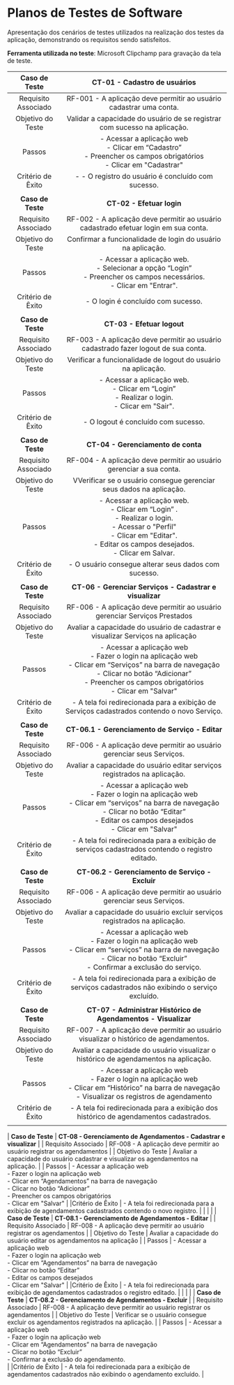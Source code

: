 # Planos de Testes de Software

Apresentação dos cenários de testes utilizados na realização dos testes da aplicação, demonstrando os requisitos sendo satisfeitos.

**Ferramenta utilizada no teste**: Microsoft Clipchamp para gravação da tela de teste.

| **Caso de Teste** 	| **CT-01 - Cadastro de usuários** 	|
|:---:	|:---:	|
|	Requisito Associado 	|  RF-001 - A aplicação deve permitir ao usuário cadastrar uma conta. |
| Objetivo do Teste 	| Validar a capacidade do usuário de se registrar com sucesso na aplicação.  |
| Passos 	|  - Acessar a aplicação web <br> - Clicar em “Cadastro” <br> - Preencher os campos obrigatórios <br> - Clicar em "Cadastrar" |
|Critério de Êxito | - - O registro do usuário é concluído com sucesso. |
|  	|  	|
| **Caso de Teste** 	| **CT-02 - Efetuar login** 	|
|	Requisito Associado 	|  RF-002 - A aplicação deve permitir ao usuário cadastrado efetuar login em sua conta.  |
| Objetivo do Teste 	|  Confirmar a funcionalidade de login do usuário na aplicação. |
| Passos 	| - Acessar a aplicação web. <br> - Selecionar a opção “Login” <br> - Preencher os campos necessários. <br> - Clicar em "Entrar". |
|Critério de Êxito | - O login é concluído com sucesso. |
|  	|  	|
| **Caso de Teste** 	| **CT-03 - Efetuar logout** 	|
|	Requisito Associado 	| RF-003 - A aplicação deve permitir ao usuário cadastrado fazer logout de sua conta. |
| Objetivo do Teste 	| Verificar a funcionalidade de logout do usuário na aplicação. |
| Passos 	| - Acessar a aplicação web. <br> - Clicar em “Login”  <br> - Realizar o login. <br> - Clicar em "Sair".|
|Critério de Êxito | - O logout é concluído com sucesso. |
|  	|  	|
| **Caso de Teste** 	| **CT-04 - Gerenciamento de conta** 	|
|	Requisito Associado 	| RF-004 - A aplicação deve permitir ao usuário gerenciar a sua conta. |
| Objetivo do Teste 	| VVerificar se o usuário consegue gerenciar seus dados na aplicação.|
| Passos 	| - Acessar a aplicação web. <br> - Clicar em “Login” . <br> - Realizar o login. <br> - Acessar o "Perfil"  <br> - Clicar em "Editar". <br> - Editar os campos desejados. <br> - Clicar em Salvar. |
|Critério de Êxito | - O usuário consegue alterar seus dados com sucesso.|
|  	|  	|
| **Caso de Teste** 	| **CT-06 - Gerenciar Serviços - Cadastrar e visualizar**	|
|	Requisito Associado 	| RF-006 - A aplicação deve permitir ao usuário gerenciar Serviços Prestados |
| Objetivo do Teste 	|  Avaliar a capacidade do usuário de cadastrar e visualizar Serviços na aplicação|
| Passos 	| - Acessar a aplicação web <br> - Fazer o login na aplicação web <br>  - Clicar em “Serviços” na barra de navegação <br> - Clicar no botão “Adicionar” <br> - Preencher os campos obrigatórios <br> - Clicar em "Salvar" |
|Critério de Êxito | - A tela foi redirecionada para a exibição de Serviços cadastrados contendo o novo Serviço. |
|  	|  	|
| **Caso de Teste** 	| **CT-06.1 - Gerenciamento de Serviço - Editar**	|
|	Requisito Associado 	| RF-006 - A aplicação deve permitir ao usuário gerenciar seus Serviços. |
| Objetivo do Teste 	| Avaliar a capacidade do usuário editar serviços registrados na aplicação. |
| Passos 	| - Acessar a aplicação web <br> - Fazer o login na aplicação web <br>  - Clicar em “serviços” na barra de navegação <br> - Clicar no botão “Editar” <br> - Editar os campos desejados <br> - Clicar em "Salvar" |
|Critério de Êxito | - A tela foi redirecionada para a exibição de serviços cadastrados contendo o registro editado. |
|  	|  	|
| **Caso de Teste** 	| **CT-06.2 - Gerenciamento de Serviço - Excluir**	|
|	Requisito Associado 	| RF-006 - A aplicação deve permitir ao usuário gerenciar seus Serviços. |
| Objetivo do Teste 	| Avaliar a capacidade do usuário excluir serviços registrados na aplicação. |
| Passos 	| - Acessar a aplicação web <br> - Fazer o login na aplicação web <br>  - Clicar em “serviços” na barra de navegação <br> - Clicar no botão “Excluir” <br> - Confirmar a exclusão do serviço. <br> |
|Critério de Êxito | - A tela foi redirecionada para a exibição de serviços cadastrados não exibindo o serviço excluído. |
|  	|  	|
| **Caso de Teste** 	| **CT-07 - Administrar Histórico de Agendamentos - Visualizar**	|
|	Requisito Associado 	| RF-007 - A aplicação deve permitir ao usuário visualizar o histórico de agendamentos. |
| Objetivo do Teste 	| Avaliar a capacidade do usuário visualizar o histórico de agendamentos na aplicação. |
| Passos 	| - Acessar a aplicação web <br> - Fazer o login na aplicação web <br>  - Clicar em “Histórico” na barra de navegação <br> - Visualizar os registros de agendamento |
|Critério de Êxito | - A tela foi redirecionada para a exibição dos histórico de agendamentos cadastrados. |
|  	|  	|

| **Caso de Teste** 	| **CT-08 - Gerenciamento de Agendamentos - Cadastrar e visualizar**	|
|	Requisito Associado 	| RF-008 - A aplicação deve permitir ao usuário registrar os agendamentos |
| Objetivo do Teste 	| Avaliar a capacidade do usuário cadastrar e visualizar os agendamentos na aplicação. |
| Passos 	| - Acessar a aplicação web <br> - Fazer o login na aplicação web <br>  - Clicar em “Agendamentos” na barra de navegação <br> - Clicar no botão “Adicionar” <br> - Preencher os campos obrigatórios <br> - Clicar em "Salvar" |
|Critério de Êxito | - A tela foi redirecionada para a exibição de agendamentos cadastrados contendo o novo registro. |
|  	|  	|
| **Caso de Teste** 	| **CT-08.1 - Gerenciamento de Agendamentos - Editar**	|
|	Requisito Associado 	| RF-008 - A aplicação deve permitir ao usuário registrar os agendamentos |
| Objetivo do Teste 	| Avaliar a capacidade do usuário editar os agendamentos na aplicação |
| Passos 	| - Acessar a aplicação web <br> - Fazer o login na aplicação web <br>  - Clicar em “Agendamentos” na barra de navegação <br> - Clicar no botão “Editar” <br> - Editar os campos desejados <br> - Clicar em "Salvar" |
|Critério de Êxito | - A tela foi redirecionada para exibição de agendamentos cadastrados o registro editado. |
|  	|  	|
| **Caso de Teste** 	| **CT-08.2 - Gerenciamento de Agendamentos - Excluir**	|
|	Requisito Associado 	| RF-008 - A aplicação deve permitir ao usuário registrar os agendamentos |
| Objetivo do Teste 	| Verificar se o usuário consegue excluir os agendamentos registrados na aplicação. |
| Passos 	| - Acessar a aplicação web <br> - Fazer o login na aplicação web <br>  - Clicar em “Agendamentos” na barra de navegação <br> - Clicar no botão “Excluir” <br> - Confirmar a exclusão do agendamento. <br> |
|Critério de Êxito | - A tela foi redirecionada para a exibição de agendamentos cadastrados não exibindo o agendamento excluído. |
